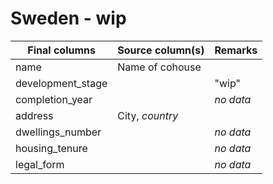 # Sweden - wip

| Final columns     | Source column(s) | Remarks   |
|-------------------|------------------|-----------|
| name              | Name of cohouse  |           |
| development_stage |                  | "wip"     |
| completion_year   |                  | *no data* |
| address           | City, *country*  |           |
| dwellings_number  |                  | *no data* |
| housing_tenure    |                  | *no data* |
| legal_form        |                  | *no data* |